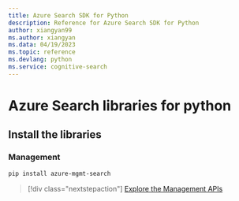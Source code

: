 ```yaml
---
title: Azure Search SDK for Python
description: Reference for Azure Search SDK for Python
author: xiangyan99
ms.author: xiangyan
ms.data: 04/19/2023
ms.topic: reference
ms.devlang: python
ms.service: cognitive-search
---
```

# Azure Search libraries for python

## Install the libraries


### Management

```bash
pip install azure-mgmt-search
```
> [!div class="nextstepaction"]
> [Explore the Management APIs](/python/api/overview/azure/search/management)